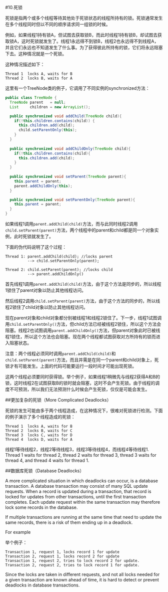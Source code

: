 #10.死锁

死锁是指两个或多个线程等待其他处于死锁状态的线程所持有的锁。死锁通常发生在多个线程同时但以不同的顺序请求同一组锁的时候。

例如，如果线程1持有锁A，但试图去获取锁B，而此时线程1持有锁B，却试图去获取锁A，这时死锁就发生了。线程1永远得不到锁B，线程2也永远得不到线程A，并且它们永远也不知道发生了什么事。为了获得彼此所持有的锁，它们将永远阻塞下去。这种情况就是一个死锁。

这种情况描述如下：

```
Thread 1  locks A, waits for B
Thread 2  locks B, waits for A
```

这里有一个TreeNode类的例子，它调用了不同实例的synchronized方法：

```Java
public class TreeNode {
  TreeNode parent   = null;  
  List     children = new ArrayList();

  public synchronized void addChild(TreeNode child){
    if(!this.children.contains(child)) {
      this.children.add(child);
      child.setParentOnly(this);
    }
  }
  
  public synchronized void addChildOnly(TreeNode child){
    if(!this.children.contains(child){
      this.children.add(child);
    }
  }
  
  public synchronized void setParent(TreeNode parent){
    this.parent = parent;
    parent.addChildOnly(this);
  }

  public synchronized void setParentOnly(TreeNode parent){
    this.parent = parent;
  }
}
```

 如果线程1调用`parent.addChild(child)`方法，而与此同时线程2调用`child.setParent(parent)`方法，两个线程中的parent和child都是同一个对象实例，此时死锁就发生了。

下面的伪代码说明了这个过程：

```
Thread 1: parent.addChild(child); //locks parent
          --> child.setParentOnly(parent);

Thread 2: child.setParent(parent); //locks child
          --> parent.addChildOnly()
```

首先线程1调用`parent.addChild(child)`方法，由于这个方法是同步的，所以线程1锁住了parent对象以防止其他线程访问。

然后线程2调用`child.setParent(parent)`方法，由于这个方法的同步的，所以线程2锁住了child对象以防止其他线程访问。

现在parent对象和child对象都分别被线程1和线程2锁住了。下一步，线程1试图调用`child.setParentOnly()`方法，但child方法已经被线程2锁住，所以这个方法会阻塞。线程2也试图调用`parent.addChildOnly()`方法，但parent对象此时已被线程1锁住，所以这个方法也会阻塞。现在两个线程都试图获取对方所持有的锁而进入阻塞状态。

注意：两个线程必须同时调用`parent.addChild(child)`和`child.setParent(parent)`方法，而且并需是在同一个parent和child对象上，死锁才有可能发生。上面的代码可能要运行一段时间才可能出现死锁。

这两个线程必须要同时获得锁。举个例子，如果线程1稍微先与线程2获得A和B的锁，这时线程2在试图获取B的锁时就会阻塞，这时不会产生死锁。由于线程的调度不可预测，所以我们无法预测什么时候会产生死锁，仅仅是可能会发生。

##更加复杂的死锁（More Complicated Deadlocks）

死锁的发生可能由多于两个线程造成，在这种情况下，很难对死锁进行检测。下面的例子演示了多个线程造成的死锁：

```
Thread 1  locks A, waits for B
Thread 2  locks B, waits for C
Thread 3  locks C, waits for D
Thread 4  locks D, waits for A
```

线程1等待线程2，线程2等待线程3，线程3等待线程4，而线程4等待线程1.
Thread 1 waits for thread 2, thread 2 waits for thread 3, thread 3 waits for thread 4, and thread 4 waits for thread 1.

##数据库死锁（Database Deadlocks）

A more complicated situation in which deadlocks can occur, is a database transaction. A database transaction may consist of many SQL update requests. When a record is updated during a transaction, that record is locked for updates from other transactions, until the first transaction completes. Each update request within the same transaction may therefore lock some records in the database.

If multiple transactions are running at the same time that need to update the same records, there is a risk of them ending up in a deadlock.

For example

举个例子：

```
Transaction 1, request 1, locks record 1 for update
Transaction 2, request 1, locks record 2 for update
Transaction 1, request 2, tries to lock record 2 for update.
Transaction 2, request 2, tries to lock record 1 for update.
```

Since the locks are taken in different requests, and not all locks needed for a given transaction are known ahead of time, it is hard to detect or prevent deadlocks in database transactions.